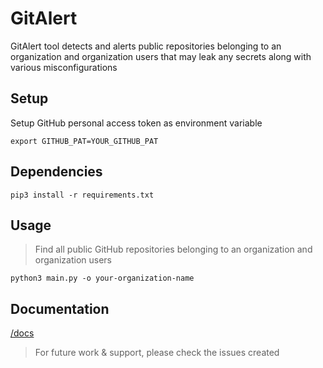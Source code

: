 # GitAlert

GitAlert tool detects and alerts public repositories belonging to an organization and organization users that may leak any secrets along with various misconfigurations

## Setup

Setup GitHub personal access token as environment variable

```commandline
export GITHUB_PAT=YOUR_GITHUB_PAT
```
## Dependencies

```commandline
pip3 install -r requirements.txt
```
## Usage

> Find all public GitHub repositories belonging to an organization and organization users

```commandline
python3 main.py -o your-organization-name
```
## Documentation

[/docs](https://github.com/boringtools/git-alerts/tree/main/docs)
> For future work & support, please check the issues created